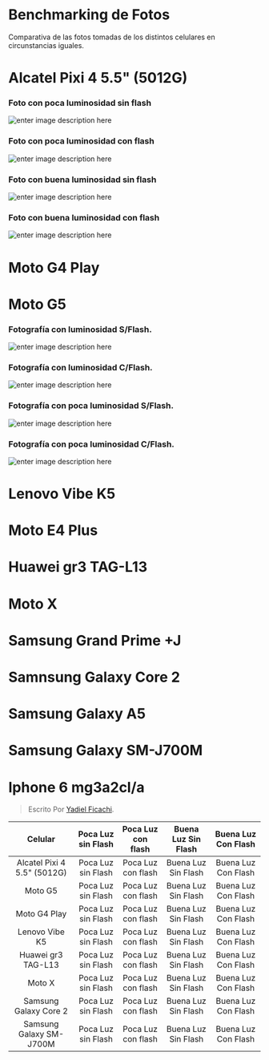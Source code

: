# Benchmarking de Fotos
Comparativa de las fotos tomadas de los distintos celulares en circunstancias iguales.
# Alcatel Pixi 4 5.5" (5012G)
### Foto con poca luminosidad sin flash
![enter image description here](https://scontent.fpbc2-1.fna.fbcdn.net/v/t1.0-9/29243721_1557692844286675_2065481280526483456_n.jpg?oh=7061ce350d01d78e84331ea7c191d458&oe=5B401941)
### Foto con poca luminosidad con flash
![enter image description here](https://scontent.fpbc2-1.fna.fbcdn.net/v/t1.0-9/29249241_1557693757619917_110971131611054080_n.jpg?oh=e78d22cbb2b5fd90df603066a3a7b584&oe=5B41E0D8)
### Foto con buena luminosidad sin flash
![enter image description here](https://scontent.fpbc2-1.fna.fbcdn.net/v/t1.0-9/29313529_1557693900953236_4153752464979394560_n.jpg?oh=f88df090926d3d1b8838969074af3e97&oe=5B4A5427)
### Foto con buena luminosidad con flash
![enter image description here](https://scontent.fpbc2-1.fna.fbcdn.net/v/t1.0-9/29216730_1557693824286577_8764342485062254592_n.jpg?oh=af732cd260da428f830b3d91476c37e0&oe=5B2B84EF)
# Moto G4 Play

# Moto G5
### Fotografía con luminosidad S/Flash.
![enter image description here](https://scontent.fpbc2-1.fna.fbcdn.net/v/t1.0-9/29261717_10208710020628347_4865891839753846784_n.jpg?oh=133a42e89ce8a02369d220d07817f5e7&oe=5B2D7477)

### Fotografía con luminosidad C/Flash.
![enter image description here](https://scontent.fpbc2-1.fna.fbcdn.net/v/t1.0-9/29313329_10208710021068358_9075762901473558528_n.jpg?oh=1dc6e7fe1f524eaf4fe56c89b0551b5e&oe=5B35F566)

### Fotografía con poca luminosidad S/Flash.

![enter image description here](https://scontent.fpbc2-1.fna.fbcdn.net/v/t1.0-9/29261654_10208710027748525_2150430996292435968_n.jpg?oh=a4ab6dd8cc163cdad942e3bb170daee0&oe=5B2F2957)

### Fotografía con poca luminosidad C/Flash.

![enter image description here](https://scontent.fpbc2-1.fna.fbcdn.net/v/t1.0-9/29257545_10208710027428517_6284666326719922176_n.jpg?oh=389eb24764c6b17248fc8b04e610c38a&oe=5B3C79A3)

# Lenovo Vibe K5

# Moto E4 Plus

# Huawei gr3 TAG-L13

# Moto X

# Samsung Grand Prime +J

# Samnsung Galaxy Core 2

# Samsung Galaxy A5

# Samsung Galaxy SM-J700M

# Iphone 6 mg3a2cl/a


> Escrito Por [Yadiel Ficachi](https://github.com/YadielFicachi/).
>

| Celular | Poca Luz sin Flash | Poca Luz con flash | Buena Luz Sin Flash | Buena Luz Con Flash |
|:--------:| :-------------:|:--------:| :-------------:|:-------------:|
| Alcatel Pixi 4 5.5" (5012G) | Poca Luz sin Flash | Poca Luz con flash | Buena Luz Sin Flash | Buena Luz Con Flash |
| Moto G5 | Poca Luz sin Flash | Poca Luz con flash | Buena Luz Sin Flash | Buena Luz Con Flash |
| Moto G4 Play | Poca Luz sin Flash | Poca Luz con flash | Buena Luz Sin Flash | Buena Luz Con Flash |
| Lenovo Vibe K5 | Poca Luz sin Flash | Poca Luz con flash | Buena Luz Sin Flash | Buena Luz Con Flash |
| Huawei gr3 TAG-L13 | Poca Luz sin Flash | Poca Luz con flash | Buena Luz Sin Flash | Buena Luz Con Flash |
| Moto X | Poca Luz sin Flash | Poca Luz con flash | Buena Luz Sin Flash | Buena Luz Con Flash |
| Samsung Galaxy Core 2 | Poca Luz sin Flash | Poca Luz con flash | Buena Luz Sin Flash | Buena Luz Con Flash |
| Samsung Galaxy SM-J700M | Poca Luz sin Flash | Poca Luz con flash | Buena Luz Sin Flash | Buena Luz Con Flash |
